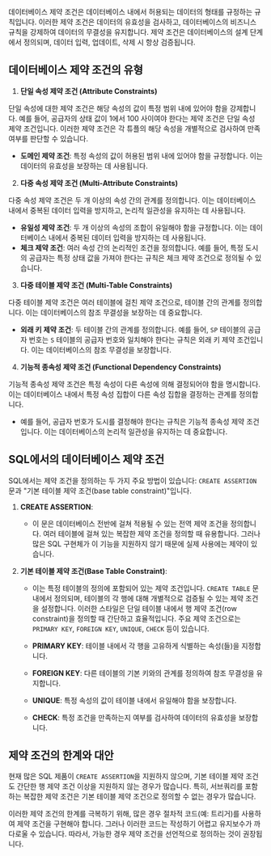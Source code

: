 데이터베이스 제약 조건은 데이터베이스 내에서 허용되는 데이터의 형태를 규정하는 규칙입니다. 이러한 제약 조건은 데이터의 유효성을 검사하고, 데이터베이스의 비즈니스 규칙을 강제하여 데이터의 무결성을 유지합니다. 제약 조건은 데이터베이스의 설계 단계에서 정의되며, 데이터 입력, 업데이트, 삭제 시 항상 검증됩니다.

## 데이터베이스 제약 조건의 유형

1. **단일 속성 제약 조건 (Attribute Constraints)**

단일 속성에 대한 제약 조건은 해당 속성의 값이 특정 범위 내에 있어야 함을 강제합니다. 예를 들어, 공급자의 상태 값이 1에서 100 사이여야 한다는 제약 조건은 단일 속성 제약 조건입니다. 이러한 제약 조건은 각 튜플의 해당 속성을 개별적으로 검사하여 만족 여부를 판단할 수 있습니다.

- **도메인 제약 조건**: 특정 속성의 값이 허용된 범위 내에 있어야 함을 규정합니다. 이는 데이터의 유효성을 보장하는 데 사용됩니다.

2. **다중 속성 제약 조건 (Multi-Attribute Constraints)**

다중 속성 제약 조건은 두 개 이상의 속성 간의 관계를 정의합니다. 이는 데이터베이스 내에서 중복된 데이터 입력을 방지하고, 논리적 일관성을 유지하는 데 사용됩니다.

- **유일성 제약 조건**: 두 개 이상의 속성의 조합이 유일해야 함을 규정합니다. 이는 데이터베이스 내에서 중복된 데이터 입력을 방지하는 데 사용됩니다.
- **체크 제약 조건**: 여러 속성 간의 논리적인 조건을 정의합니다. 예를 들어, 특정 도시의 공급자는 특정 상태 값을 가져야 한다는 규칙은 체크 제약 조건으로 정의될 수 있습니다.

3. **다중 테이블 제약 조건 (Multi-Table Constraints)**

다중 테이블 제약 조건은 여러 테이블에 걸친 제약 조건으로, 테이블 간의 관계를 정의합니다. 이는 데이터베이스의 참조 무결성을 보장하는 데 중요합니다.

- **외래 키 제약 조건**: 두 테이블 간의 관계를 정의합니다. 예를 들어, `SP` 테이블의 공급자 번호는 `S` 테이블의 공급자 번호와 일치해야 한다는 규칙은 외래 키 제약 조건입니다. 이는 데이터베이스의 참조 무결성을 보장합니다.

4. **기능적 종속성 제약 조건 (Functional Dependency Constraints)**

기능적 종속성 제약 조건은 특정 속성이 다른 속성에 의해 결정되어야 함을 명시합니다. 이는 데이터베이스 내에서 특정 속성 집합이 다른 속성 집합을 결정하는 관계를 정의합니다.

- 예를 들어, 공급자 번호가 도시를 결정해야 한다는 규칙은 기능적 종속성 제약 조건입니다. 이는 데이터베이스의 논리적 일관성을 유지하는 데 중요합니다.

## SQL에서의 데이터베이스 제약 조건

SQL에서는 제약 조건을 정의하는 두 가지 주요 방법이 있습니다: `CREATE ASSERTION` 문과 "기본 테이블 제약 조건(base table constraint)"입니다.

1. **CREATE ASSERTION**:
    
    - 이 문은 데이터베이스 전반에 걸쳐 적용될 수 있는 전역 제약 조건을 정의합니다. 여러 테이블에 걸쳐 있는 복잡한 제약 조건을 정의할 때 유용합니다. 그러나 많은 SQL 구현체가 이 기능을 지원하지 않기 때문에 실제 사용에는 제약이 있습니다.

2. **기본 테이블 제약 조건(Base Table Constraint)**:
    
    - 이는 특정 테이블의 정의에 포함되어 있는 제약 조건입니다. `CREATE TABLE` 문 내에서 정의되며, 테이블의 각 행에 대해 개별적으로 검증될 수 있는 제약 조건을 설정합니다. 이러한 스타일은 단일 테이블 내에서 행 제약 조건(row constraint)을 정의할 때 간단하고 효율적입니다. 주요 제약 조건으로는 `PRIMARY KEY`, `FOREIGN KEY`, `UNIQUE`, `CHECK` 등이 있습니다.

	- **PRIMARY KEY**: 테이블 내에서 각 행을 고유하게 식별하는 속성(들)을 지정합니다.
	- **FOREIGN KEY**: 다른 테이블의 기본 키와의 관계를 정의하여 참조 무결성을 유지합니다.
	- **UNIQUE**: 특정 속성의 값이 테이블 내에서 유일해야 함을 보장합니다.
	- **CHECK**: 특정 조건을 만족하는지 여부를 검사하여 데이터의 유효성을 보장합니다.

## 제약 조건의 한계와 대안

현재 많은 SQL 제품이 `CREATE ASSERTION`을 지원하지 않으며, 기본 테이블 제약 조건도 간단한 행 제약 조건 이상을 지원하지 않는 경우가 많습니다. 특히, 서브쿼리를 포함하는 복잡한 제약 조건은 기본 테이블 제약 조건으로 정의할 수 없는 경우가 많습니다.

이러한 제약 조건의 한계를 극복하기 위해, 많은 경우 절차적 코드(예: 트리거)를 사용하여 제약 조건을 구현해야 합니다. 그러나 이러한 코드는 작성하기 어렵고 유지보수가 까다로울 수 있습니다. 따라서, 가능한 경우 제약 조건을 선언적으로 정의하는 것이 권장됩니다.